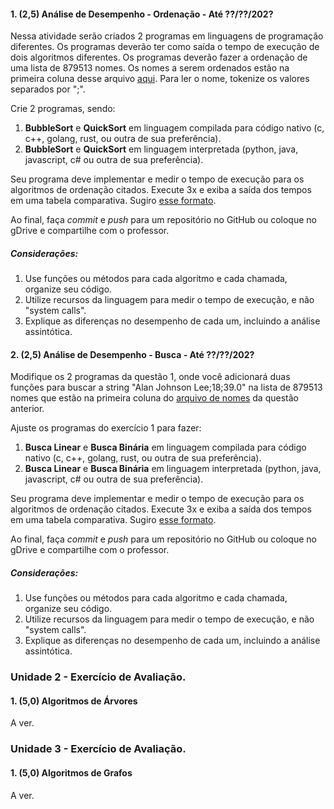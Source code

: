 #### 1. (2,5) Análise de Desempenho - Ordenação - Até ??/??/202?

Nessa atividade serão criados 2 programas em linguagens de programação diferentes. Os programas deverão ter como saída o tempo de execução de dois algoritmos diferentes. Os programas deverão fazer a ordenação de uma lista de 879513 nomes. Os nomes a serem ordenados estão na primeira coluna desse arquivo [aqui](nomes_aa.csv). Para ler o nome, tokenize os valores separados por ";".

Crie 2 programas, sendo:
1. **BubbleSort** e **QuickSort** em linguagem compilada para código nativo (c, c++, golang, rust, ou outra de sua preferência).
2. **BubbleSort** e **QuickSort** em linguagem interpretada (python, java, javascript, c# ou outra de sua preferência).

Seu programa deve implementar e medir o tempo de execução para os algoritmos de ordenação citados. Execute 3x e exiba a saída dos tempos em uma tabela comparativa. Sugiro [esse formato](padraoRespostaAA.png).

Ao final, faça _commit_ e _push_ para um repositório no GitHub ou coloque no gDrive e compartilhe com o professor.

##### Considerações:
1. Use funções ou métodos para cada algoritmo e cada chamada, organize seu código.
2. Utilize recursos da linguagem para medir o tempo de execução, e não "system calls".
3. Explique as diferenças no desempenho de cada um, incluindo a análise assintótica.

#### 2. (2,5) Análise de Desempenho - Busca - Até ??/??/202?
Modifique os 2 programas da questão 1, onde você adicionará duas funções para buscar a string "Alan Johnson Lee;18;39.0" na lista de 879513 nomes que estão na primeira coluna do [arquivo de nomes](nomes_aa.csv) da questão anterior.

Ajuste os programas do exercício 1 para fazer:
1. **Busca Linear** e **Busca Binária** em linguagem compilada para código nativo (c, c++, golang, rust, ou outra de sua preferência).
2. **Busca Linear** e **Busca Binária** em linguagem interpretada (python, java, javascript, c# ou outra de sua preferência).

Seu programa deve implementar e medir o tempo de execução para os algoritmos de ordenação citados. Execute 3x e exiba a saída dos tempos em uma tabela comparativa. Sugiro [esse formato](padraoRespostaAA.png).

Ao final, faça _commit_ e _push_ para um repositório no GitHub ou coloque no gDrive e compartilhe com o professor.

##### Considerações:
1. Use funções ou métodos para cada algoritmo e cada chamada, organize seu código.
2. Utilize recursos da linguagem para medir o tempo de execução, e não "system calls".
3. Explique as diferenças no desempenho de cada um, incluindo a análise assintótica.

### Unidade 2 - Exercício de Avaliação.

#### 1. (5,0) Algoritmos de Árvores

A ver.

### Unidade 3 - Exercício de Avaliação.

#### 1. (5,0) Algoritmos de Grafos

A ver.

